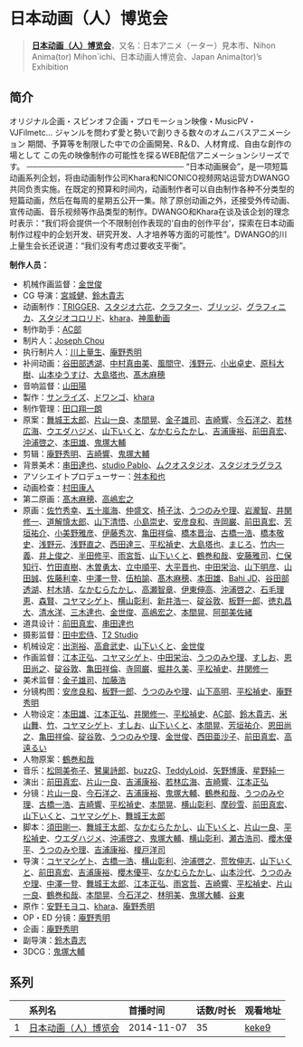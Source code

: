 # 日本动画（人）博览会


> <u>**[日本动画（人）博览会](https://bgm.tv/subject/116370)**</u>，又名：日本アニメ（ーター）見本市、Nihon Anima(tor) Mihon`ichi、日本动画人博览会、Japan Anima(tor)’s Exhibition

## 简介

オリジナル企画・スピンオフ企画・プロモーション映像・MusicPV・VJFilmetc...
ジャンルを問わず愛と勢いで創りきる数々のオムニバスアニメーション
期間、予算等を制限した中での企画開発、R＆D、人材育成、自由な創作の場として
この先の映像制作の可能性を探るWEB配信アニメーションシリーズです。
────────────────────────────
“日本动画展会”，是一项短篇动画系列企划，将由动画制作公司Khara和NICONICO视频网站运营方DWANGO共同负责实施。在既定的预算和时间内，动画制作者可以自由制作各种不分类型的短篇动画，然后在每周的星期五公开一集。除了原创动画之外，还接受外传动画、宣传动画、音乐视频等作品类型的制作。DWANGO和Khara在谈及该企划的理念时表示：“我们将会提供一个不限制创作表现的‘自由的创作平台’，探索在日本动画制作过程中的企划开发、研究开发、人才培养等方面的可能性”。DWANGO的川上量生会长还说道：“我们没有考虑过要收支平衡”。

**制作人员：**
- 机械作画监督：[金世俊](https://bgm.tv/person/12519)
- CG 导演：[宮城健](https://bgm.tv/person/27571)、[鈴木貴志](https://bgm.tv/person/27570)
- 动画制作：[TRIGGER](https://bgm.tv/person/8008)、[スタジオ六花](https://bgm.tv/person/3427)、[クラフター](https://bgm.tv/person/17664)、[ブリッジ](https://bgm.tv/person/8537)、[グラフィニカ](https://bgm.tv/person/12436)、[スタジオコロリド](https://bgm.tv/person/14424)、[khara](https://bgm.tv/person/7444)、[神風動画](https://bgm.tv/person/8560)
- 制作助手：[AC部](https://bgm.tv/person/31807)
- 制片人：[Joseph Chou](https://bgm.tv/person/63335)
- 执行制片人：[川上量生](https://bgm.tv/person/27870)、[庵野秀明](https://bgm.tv/person/94)
- 补间动画：[谷田部透湖](https://bgm.tv/person/26922)、[中村真由美](https://bgm.tv/person/35414)、[風間守](https://bgm.tv/person/50175)、[浅野元](https://bgm.tv/person/27867)、[小出卓史](https://bgm.tv/person/27273)、[原科大樹](https://bgm.tv/person/29954)、[山本ゆうすけ](https://bgm.tv/person/36238)、[大島塔也](https://bgm.tv/person/20709)、[髙木麻穂](https://bgm.tv/person/41176)
- 音响监督：[山田陽](https://bgm.tv/person/14196)
- 製作：[サンライズ](https://bgm.tv/person/189)、[ドワンゴ](https://bgm.tv/person/3023)、[khara](https://bgm.tv/person/7444)
- 制作管理：[田口翔一朗](https://bgm.tv/person/50455)
- 原案：[舞城王太郎](https://bgm.tv/person/8709)、[片山一良](https://bgm.tv/person/197)、[本間晃](https://bgm.tv/person/11790)、[金子雄司](https://bgm.tv/person/11748)、[吉崎響](https://bgm.tv/person/19402)、[今石洋之](https://bgm.tv/person/1755)、[若林広海](https://bgm.tv/person/23641)、[ウエダハジメ](https://bgm.tv/person/7437)、[山下いくと](https://bgm.tv/person/2753)、[なかむらたかし](https://bgm.tv/person/1113)、[吉浦康裕](https://bgm.tv/person/3083)、[前田真宏](https://bgm.tv/person/1105)、[沖浦啓之](https://bgm.tv/person/2061)、[本田雄](https://bgm.tv/person/1383)、[鬼塚大輔](https://bgm.tv/person/26924)
- 剪辑：[庵野秀明](https://bgm.tv/person/94)、[吉崎響](https://bgm.tv/person/19402)、[鬼塚大輔](https://bgm.tv/person/26924)
- 背景美术：[串田達也](https://bgm.tv/person/11362)、[studio Pablo](https://bgm.tv/person/18582)、[ムクオスタジオ](https://bgm.tv/person/63928)、[スタジオラグラス](https://bgm.tv/person/36768)
- アソシエイトプロデューサー：[舛本和也](https://bgm.tv/person/27237)
- 动画检查：[村田康人](https://bgm.tv/person/12996)
- 第二原画：[髙木麻穂](https://bgm.tv/person/41176)、[高嶋宏之](https://bgm.tv/person/33697)
- 原画：[佐竹秀幸](https://bgm.tv/person/25743)、[五十嵐海](https://bgm.tv/person/21368)、[仲盛文](https://bgm.tv/person/11504)、[椅子汰](https://bgm.tv/person/26165)、[うつのみや理](https://bgm.tv/person/1862)、[岩瀧智](https://bgm.tv/person/3216)、[井関修一](https://bgm.tv/person/19403)、[道解慎太郎](https://bgm.tv/person/12251)、[山下清悟](https://bgm.tv/person/12148)、[小島崇史](https://bgm.tv/person/12524)、[安彦良和](https://bgm.tv/person/1250)、[寺岡巌](https://bgm.tv/person/11592)、[前田真宏](https://bgm.tv/person/1105)、[芳垣祐介](https://bgm.tv/person/11388)、[小美野雅彦](https://bgm.tv/person/12423)、[伊藤秀次](https://bgm.tv/person/11405)、[亀田祥倫](https://bgm.tv/person/8611)、[橋本晋治](https://bgm.tv/person/11390)、[古橋一浩](https://bgm.tv/person/271)、[橋本敬史](https://bgm.tv/person/3426)、[浅野元](https://bgm.tv/person/27867)、[浅野直之](https://bgm.tv/person/12700)、[西田達三](https://bgm.tv/person/12595)、[平松禎史](https://bgm.tv/person/1756)、[大島塔也](https://bgm.tv/person/20709)、[まじろ](https://bgm.tv/person/12523)、[竹内一義](https://bgm.tv/person/3191)、[井上俊之](https://bgm.tv/person/2177)、[半田修平](https://bgm.tv/person/14512)、[雨宮哲](https://bgm.tv/person/12578)、[山下いくと](https://bgm.tv/person/2753)、[鶴巻和哉](https://bgm.tv/person/410)、[安藤雅司](https://bgm.tv/person/1592)、[仁保知行](https://bgm.tv/person/12432)、[竹田直樹](https://bgm.tv/person/16022)、[木曽勇太](https://bgm.tv/person/15688)、[立中順平](https://bgm.tv/person/40957)、[大平晋也](https://bgm.tv/person/11178)、[中田栄治](https://bgm.tv/person/11569)、[山下明彦](https://bgm.tv/person/1417)、[山田誠](https://bgm.tv/person/11291)、[佐藤利幸](https://bgm.tv/person/3205)、[中澤一登](https://bgm.tv/person/596)、[伍柏諭](https://bgm.tv/person/22689)、[髙木麻穂](https://bgm.tv/person/41176)、[本田雄](https://bgm.tv/person/1383)、[Bahi JD](https://bgm.tv/person/12516)、[谷田部透湖](https://bgm.tv/person/26922)、[村木靖](https://bgm.tv/person/6088)、[なかむらたかし](https://bgm.tv/person/1113)、[高瀬智章](https://bgm.tv/person/12641)、[伊東伸高](https://bgm.tv/person/3164)、[沖浦啓之](https://bgm.tv/person/2061)、[石毛理恵](https://bgm.tv/person/32898)、[森賢](https://bgm.tv/person/12707)、[コヤマシゲト](https://bgm.tv/person/11653)、[横山彰利](https://bgm.tv/person/2886)、[新井浩一](https://bgm.tv/person/4)、[碇谷敦](https://bgm.tv/person/12343)、[板野一郎](https://bgm.tv/person/1362)、[徳丸昌大](https://bgm.tv/person/41597)、[清水洋](https://bgm.tv/person/3564)、[三木達也](https://bgm.tv/person/12237)、[金世俊](https://bgm.tv/person/12519)、[高嶋宏之](https://bgm.tv/person/33697)、[本間晃](https://bgm.tv/person/11790)、[阿部美佐緒](https://bgm.tv/person/11377)
- 道具设计：[前田真宏](https://bgm.tv/person/1105)、[串田達也](https://bgm.tv/person/11362)
- 摄影监督：[田中宏侍](https://bgm.tv/person/662)、[T2 Studio](https://bgm.tv/person/33300)
- 机械设定：[出渕裕](https://bgm.tv/person/43)、[高倉武史](https://bgm.tv/person/11711)、[山下いくと](https://bgm.tv/person/2753)、[金世俊](https://bgm.tv/person/12519)
- 作画监督：[江本正弘](https://bgm.tv/person/11849)、[コヤマシゲト](https://bgm.tv/person/11653)、[中田栄治](https://bgm.tv/person/11569)、[うつのみや理](https://bgm.tv/person/1862)、[すしお](https://bgm.tv/person/2649)、[恩田尚之](https://bgm.tv/person/351)、[碇谷敦](https://bgm.tv/person/12343)、[亀田祥倫](https://bgm.tv/person/8611)、[寺岡巌](https://bgm.tv/person/11592)、[堀井久美](https://bgm.tv/person/2834)、[平松禎史](https://bgm.tv/person/1756)、[井関修一](https://bgm.tv/person/19403)
- 美术监督：[金子雄司](https://bgm.tv/person/11748)、[加藤浩](https://bgm.tv/person/5990)
- 分镜构图：[安彦良和](https://bgm.tv/person/1250)、[板野一郎](https://bgm.tv/person/1362)、[うつのみや理](https://bgm.tv/person/1862)、[山下高明](https://bgm.tv/person/2648)、[平松禎史](https://bgm.tv/person/1756)、[庵野秀明](https://bgm.tv/person/94)
- 人物设定：[本田雄](https://bgm.tv/person/1383)、[江本正弘](https://bgm.tv/person/11849)、[井関修一](https://bgm.tv/person/19403)、[平松禎史](https://bgm.tv/person/1756)、[AC部](https://bgm.tv/person/31807)、[鈴木貴志](https://bgm.tv/person/27570)、[米山舞](https://bgm.tv/person/12580)、[竹](https://bgm.tv/person/3808)、[コヤマシゲト](https://bgm.tv/person/11653)、[すしお](https://bgm.tv/person/2649)、[山下いくと](https://bgm.tv/person/2753)、[本間晃](https://bgm.tv/person/11790)、[芳垣祐介](https://bgm.tv/person/11388)、[恩田尚之](https://bgm.tv/person/351)、[亀田祥倫](https://bgm.tv/person/8611)、[碇谷敦](https://bgm.tv/person/12343)、[うつのみや理](https://bgm.tv/person/1862)、[金世俊](https://bgm.tv/person/12519)、[西田亜沙子](https://bgm.tv/person/620)、[前田真宏](https://bgm.tv/person/1105)、[高遠るい](https://bgm.tv/person/8967)
- 人物原案：[鶴巻和哉](https://bgm.tv/person/410)
- 音乐：[松岡美弥子](https://bgm.tv/person/16380)、[鷺巣詩郎](https://bgm.tv/person/95)、[buzzG](https://bgm.tv/person/8032)、[TeddyLoid](https://bgm.tv/person/10799)、[矢野博康](https://bgm.tv/person/10446)、[星野純一](https://bgm.tv/person/14682)
- 演出：[前田真宏](https://bgm.tv/person/1105)、[片山一良](https://bgm.tv/person/197)、[吉浦康裕](https://bgm.tv/person/3083)、[若林広海](https://bgm.tv/person/23641)、[吉崎響](https://bgm.tv/person/19402)、[江本正弘](https://bgm.tv/person/11849)
- 分镜：[片山一良](https://bgm.tv/person/197)、[今石洋之](https://bgm.tv/person/1755)、[吉浦康裕](https://bgm.tv/person/3083)、[鬼塚大輔](https://bgm.tv/person/26924)、[鶴巻和哉](https://bgm.tv/person/410)、[うつのみや理](https://bgm.tv/person/1862)、[古橋一浩](https://bgm.tv/person/271)、[吉崎響](https://bgm.tv/person/19402)、[平松禎史](https://bgm.tv/person/1756)、[本間晃](https://bgm.tv/person/11790)、[横山彰利](https://bgm.tv/person/2886)、[摩砂雪](https://bgm.tv/person/254)、[前田真宏](https://bgm.tv/person/1105)、[山下いくと](https://bgm.tv/person/2753)、[コヤマシゲト](https://bgm.tv/person/11653)、[舞城王太郎](https://bgm.tv/person/8709)
- 脚本：[須田剛一](https://bgm.tv/person/15968)、[舞城王太郎](https://bgm.tv/person/8709)、[なかむらたかし](https://bgm.tv/person/1113)、[山下いくと](https://bgm.tv/person/2753)、[片山一良](https://bgm.tv/person/197)、[平松禎史](https://bgm.tv/person/1756)、[ウエダハジメ](https://bgm.tv/person/7437)、[沖浦啓之](https://bgm.tv/person/2061)、[鬼塚大輔](https://bgm.tv/person/26924)、[横山彰利](https://bgm.tv/person/2886)、[瀬古浩司](https://bgm.tv/person/15614)、[櫻木優平](https://bgm.tv/person/20224)、[うつのみや理](https://bgm.tv/person/1862)、[吉浦康裕](https://bgm.tv/person/3083)、[榎戸洋司](https://bgm.tv/person/411)
- 导演：[コヤマシゲト](https://bgm.tv/person/11653)、[古橋一浩](https://bgm.tv/person/271)、[横山彰利](https://bgm.tv/person/2886)、[沖浦啓之](https://bgm.tv/person/2061)、[荒牧伸志](https://bgm.tv/person/799)、[山下いくと](https://bgm.tv/person/2753)、[前田真宏](https://bgm.tv/person/1105)、[吉浦康裕](https://bgm.tv/person/3083)、[櫻木優平](https://bgm.tv/person/20224)、[なかむらたかし](https://bgm.tv/person/1113)、[山本沙代](https://bgm.tv/person/3563)、[うつのみや理](https://bgm.tv/person/1862)、[中澤一登](https://bgm.tv/person/596)、[舞城王太郎](https://bgm.tv/person/8709)、[江本正弘](https://bgm.tv/person/11849)、[雨宮哲](https://bgm.tv/person/12578)、[吉崎響](https://bgm.tv/person/19402)、[平松禎史](https://bgm.tv/person/1756)、[片山一良](https://bgm.tv/person/197)、[鶴巻和哉](https://bgm.tv/person/410)、[本間晃](https://bgm.tv/person/11790)、[今石洋之](https://bgm.tv/person/1755)、[林明美](https://bgm.tv/person/146)、[鬼塚大輔](https://bgm.tv/person/26924)、[谷東](https://bgm.tv/person/6853)
- 原作：[安野モヨコ](https://bgm.tv/person/2875)、[khara](https://bgm.tv/person/7444)、[庵野秀明](https://bgm.tv/person/94)
- OP・ED 分镜：[庵野秀明](https://bgm.tv/person/94)
- 企画：[庵野秀明](https://bgm.tv/person/94)
- 副导演：[鈴木貴志](https://bgm.tv/person/27570)
- 3DCG：[鬼塚大輔](https://bgm.tv/person/26924)



## 系列

|     | 系列名        | 首播时间       | 话数/时长 | 观看地址                                                    |
| :-- | :--------- | :--------- | :---- | :------------------------------------------------------ |
| 1   |[日本动画（人）博览会](https://bgm.tv/subject/116370)| 2014-11-07 | 35    | [keke9](https://www.keke9.app/play/20539-4-139392.html) |


